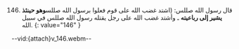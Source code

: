 146. قال رسول الله صللس: (اشتد غضب الله على قوم فعلوا برسول الله صللس**وهو حينئذ يشير إلى رباعيته** ـ وأشتد غضب الله على رجل يقتله رسول الله صللس في سبيل الله.
{: value="146" }

--vid:{attach}v_146.webm--
